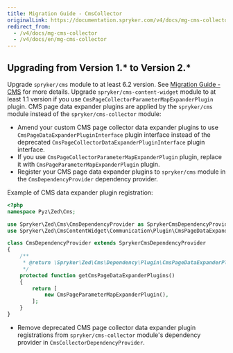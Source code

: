 ```yaml
---
title: Migration Guide - CmsCollector
originalLink: https://documentation.spryker.com/v4/docs/mg-cms-collector
redirect_from:
  - /v4/docs/mg-cms-collector
  - /v4/docs/en/mg-cms-collector
---
```


## Upgrading from Version 1.* to Version 2.*
Upgrade `spryker/cms` module to at least 6.2 version. See [Migration Guide - CMS](/docs/scos/dev/migration-and-integration/202001.0/module-migration-guides/migration-guide-cms.html) for more details.
Upgrade `spryker/cms-content-widget` module to at least 1.1 version if you use `CmsPageCollectorParameterMapExpanderPlugin` plugin.
CMS page data expander plugins are applied by the `spryker/cms` module instead of the `spryker/cms-collector` module:

* Amend your custom CMS page collector data expander plugins to use `CmsPageDataExpanderPluginInterface` plugin interface instead of the deprecated `CmsPageCollectorDataExpanderPluginInterface` plugin interface.
* If you use `CmsPageCollectorParameterMapExpanderPlugin` plugin, replace it with `CmsPageParameterMapExpanderPlugin` plugin.
* Register your CMS page data expander plugins to `spryker/cms` module in the `CmsDependencyProvider` dependency provider.

Example of CMS data expander plugin registration:

```php
<?php
namespace Pyz\Zed\Cms;

use Spryker\Zed\Cms\CmsDependencyProvider as SprykerCmsDependencyProvider;
use Spryker\Zed\CmsContentWidget\Communication\Plugin\CmsPageDataExpander\CmsPageParameterMapExpanderPlugin;

class CmsDependencyProvider extends SprykerCmsDependencyProvider
{
    /**
     * @return \Spryker\Zed\Cms\Dependency\Plugin\CmsPageDataExpanderPluginInterface[]
     */
    protected function getCmsPageDataExpanderPlugins()
    {
        return [
            new CmsPageParameterMapExpanderPlugin(),
        ];
    }
}
```

* Remove deprecated CMS page collector data expander plugin registrations from `spryker/cms-collector` module's dependency provider in `CmsCollectorDependencyProvider`.

<!-- Last review date: Sep. 22, 2017- by Karoly Gerner  -->
